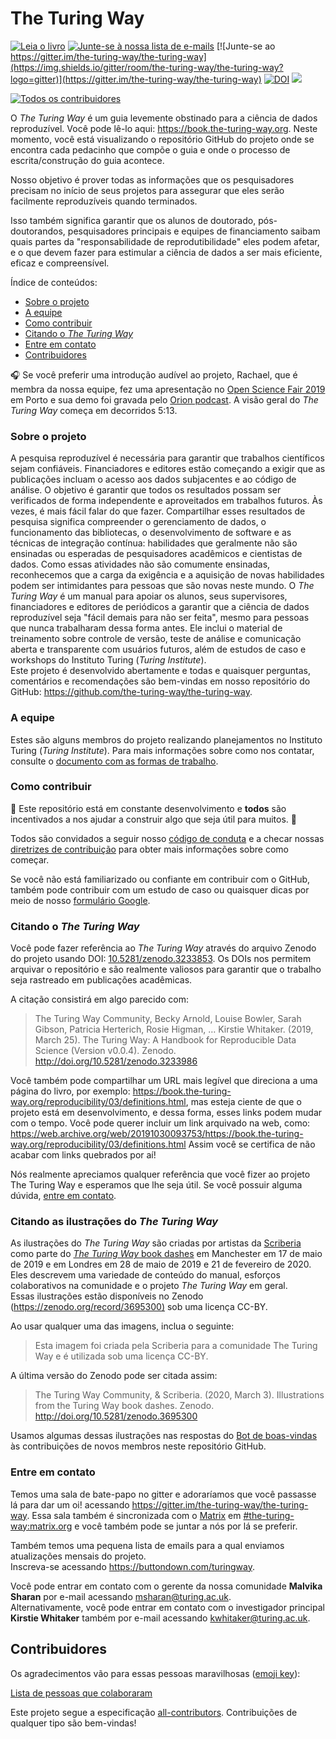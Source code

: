 # The Turing Way

[![Leia o livro](https://img.shields.io/badge/leia-o%20livro-blue.svg)](https://book.the-turing-way.org)
[![Junte-se à nossa lista de e-mails](https://img.shields.io/badge/receba-%20nossos%20emails%20❤%EF%B8%8F-blueviolet.svg)](https://buttondown.com/turingway)
[![Junte-se ao https://gitter.im/the-turing-way/the-turing-way](https://img.shields.io/gitter/room/the-turing-way/the-turing-way?logo=gitter)](https://gitter.im/the-turing-way/the-turing-way)
[![DOI](https://zenodo.org/badge/DOI/10.5281/zenodo.3233853.svg)](https://doi.org/10.5281/zenodo.3233853)
[![](https://img.shields.io/static/v1?label=TuringWay&message=Eu%20quero%20contribuir!&color=yellow&logo=data%3Aimage%2Fpng%3Bbase64%2CiVBORw0KGgoAAAANSUhEUgAAABAAAAAQCAYAAAAf8%2F9hAAACYklEQVQ4jXXTy09TQRTH8f5VPhI1xoVxYURNAFcmRleaGDdGXQlKAYkLUARNfICoScGKpTyE3t5bkKD2AUQepUXB0gcgLTalD9rema8LKRVrT3I2k%2Fl95kwyY6BMfQiFqHaoVDlUBoJBZJl9hn8XRsIhqh0abd55tnWdrBA8WfBSpakMhUqhXUCJhKl2aLR65%2FEtLeGc%2BYoy5aHf46bX7cThctK%2BAw2HQkVAW41wzqHRMjNNRteR%2BQzGjg5udZtQ47FiO50gdLZ1nVbvPNUOFSUSxnB4sJ%2F0TjCTTjHk%2BoJl%2BRtqPEaL6zMH79Rw0dyDVVURqRgyn0EkN8jkshwZGsBQodgQyQ2kyDPsce859drjdqLRKE0D%2FZhHR5F6DpHc2B3%2FjF3BcFqxARIpBXXmt9ii67vAYDhIr8fNx0UfE3OzzC0sIHIpxNYqSPEHqFBsiFQMkU3h8vs5%2FvABTeNje6BCj%2FxcwzLlIZHYROq5v4EoIr2JyCbJ57Kobjd3u7o41v4I68pyCfTGrhSvUKHYAJD5bcTWGjKbJJdO4A8E6JyexP4rWgK8Vkb2AjK7hcxnmZybxfF9kff%2BhZJQofvXwhg7O4vAfU2l79ME79xOrjY3c9ZYVzZs8nvZf6%2BRQCRCTgiODg1iCK6vc6WtjZM1tzlRW8sNa99%2Fx64fH%2BNAQz0un49nfh%2BVmspAcKX4lKWUbMbjXOg2cf3Vy%2BLIoRWqekxc7nhB6%2FQ0lZqKJRBAyjKfKZFIcKixgVPPn3LTamFfUyPne7qp1Oz0Bn4g5d7vVAIUamJ2FqPZzCW7gvlHabBQvwE2XnlAiFRrOwAAAABJRU5ErkJggg%3D%3D)](https://github.com/the-turing-way/the-turing-way/blob/main/CONTRIBUTING.md)
<!-- ALL-CONTRIBUTORS-BADGE:START - Do not remove or modify this section -->
[![Todos os contribuidores](https://img.shields.io/badge/todos_contribuidores-175-orange.svg)](#contributors)

O _The Turing Way_ é um guia levemente obstinado para a ciência de dados reproduzível.
Você pode lê-lo aqui: <https://book.the-turing-way.org>.
Neste momento, você está visualizando o repositório GitHub do projeto onde se encontra cada pedacinho que compõe o guia e onde o processo de escrita/construção do guia acontece.

Nosso objetivo é prover todas as informações que os pesquisadores precisam no início de seus projetos para assegurar que eles serão facilmente reproduzíveis quando terminados.

Isso também significa garantir que os alunos de doutorado, pós-doutorandos, pesquisadores principais e equipes de financiamento saibam quais partes da "responsabilidade de reprodutibilidade" eles podem afetar, e o que devem fazer para estimular a ciência de dados a ser mais eficiente, eficaz e compreensível.

Índice de conteúdos:

- [Sobre o projeto](#sobre-o-projeto)
- [A equipe](#a-equipe)
- [Como contribuir](#como-contribuir)
- [Citando o _The Turing Way_](#citando-o-the-turing-way)
- [Entre em contato](#entre-em-contato)
- [Contribuidores](#contribuidores)

🎧 Se você preferir uma introdução audível ao projeto, Rachael, que é membra da nossa equipe, fez uma apresentação no [Open Science Fair 2019](https://www.opensciencefair.eu/) em Porto e sua demo foi gravada pelo [Orion podcast](https://orionopenscience.podbean.com/e/the-fair-is-in-town-figshare-the-turing-way-and-open-science-quest-at-the-osfair2019/).
A visão geral do _The Turing Way_ começa em decorridos 5:13.

### Sobre o projeto

A pesquisa reproduzível é necessária para garantir que trabalhos científicos sejam confiáveis.
Financiadores e editores estão começando a exigir que as publicações incluam o acesso aos dados subjacentes e ao código de análise.
O objetivo é garantir que todos os resultados possam ser verificados de forma independente e aproveitados em trabalhos futuros.
Às vezes, é mais fácil falar do que fazer.
Compartilhar esses resultados de pesquisa significa compreender o gerenciamento de dados, o funcionamento das bibliotecas, o desenvolvimento de software e as técnicas de integração contínua: habilidades que geralmente não são ensinadas ou esperadas de pesquisadores acadêmicos e cientistas de dados.
Como essas atividades não são comumente ensinadas, reconhecemos que a carga da exigência e a aquisição de novas habilidades podem ser intimidantes para pessoas que são novas neste mundo.
O *The Turing Way* é um manual para apoiar os alunos, seus supervisores, financiadores e editores de periódicos a garantir que a ciência de dados reproduzível seja "fácil demais para não ser feita", mesmo para pessoas que nunca trabalharam dessa forma antes.
Ele inclui o material de treinamento sobre controle de versão, teste de análise e comunicação aberta e transparente com usuários futuros, além de estudos de caso e workshops do Instituto Turing (*Turing Institute*).  
Este projeto é desenvolvido abertamente e todas e quaisquer perguntas, comentários e recomendações são bem-vindas em nosso repositório do GitHub: <https://github.com/the-turing-way/the-turing-way>.

### A equipe

Estes são alguns membros do projeto realizando planejamentos no Instituto Turing (*Turing Institute*).
Para mais informações sobre como nos contatar, consulte o [documento com as formas de trabalho](ways_of_working.md).

<!---![Foto da equipe](book/website/figures/TuringWayTeam.jpg)--->

### Como contribuir

:construction: Este repositório está em constante desenvolvimento e **todos** são incentivados a nos ajudar a construir algo que seja útil para muitos. :construction:

Todos são convidados a seguir nosso [código de conduta](CODE_OF_CONDUCT.md) e a checar nossas [diretrizes de contribuição](CONTRIBUTING.md) para obter mais informações sobre como começar.

Se você não está familiarizado ou confiante em contribuir com o GitHub, também pode contribuir com um estudo de caso ou quaisquer dicas por meio de nosso [formulário Google](https://goo.gl/forms/akFqZEIy2kxAjfZW2).

### Citando o _The Turing Way_

Você pode fazer referência ao _The Turing Way_ através do arquivo Zenodo do projeto usando DOI: [10.5281/zenodo.3233853](https://doi.org/10.5281/zenodo.3233853).
Os DOIs nos permitem arquivar o repositório e são realmente valiosos para garantir que o trabalho seja rastreado em publicações acadêmicas.

A citação consistirá em algo parecido com:

> The Turing Way Community, Becky Arnold, Louise Bowler, Sarah Gibson, Patricia Herterich, Rosie Higman, … Kirstie Whitaker. (2019, March 25). The Turing Way: A Handbook for Reproducible Data Science (Version v0.0.4). Zenodo. <http://doi.org/10.5281/zenodo.3233986>

Você também pode compartilhar um URL mais legível que direciona a uma página do livro, por exemplo: <https://book.the-turing-way.org/reproducibility/03/definitions.html>, mas esteja ciente de que o projeto está em desenvolvimento, e dessa forma, esses links podem mudar com o tempo.
Você pode querer incluir um link arquivado na web, como: <https://web.archive.org/web/20191030093753/https://book.the-turing-way.org/reproducibility/03/definitions.html> Assim você se certifica de não acabar com links quebrados por aí!

Nós realmente apreciamos qualquer referência que você fizer ao projeto The Turing Way e esperamos que lhe seja útil.
Se você possuir alguma dúvida, [entre em contato](#entre-em-contato).

### Citando as ilustrações do _The Turing Way_

As ilustrações do _The Turing Way_ são criadas por artistas da [Scriberia](https://www.scriberia.co.uk/) como parte do [_The Turing Way_ book dashes](https://github.com/the-turing-way/the-turing-way/tree/main/workshops/book-dash) em Manchester em 17 de maio de 2019 e em Londres em 28 de maio de 2019 e 21 de fevereiro de 2020.  
Eles descrevem uma variedade de conteúdo do manual, esforços colaborativos na comunidade e o projeto _The Turing Way_ em geral.  
Essas ilustrações estão disponíveis no Zenodo ([https://zenodo.org/record/3695300)](https://zenodo.org/record/3695300) sob uma licença CC-BY.

Ao usar qualquer uma das imagens, inclua o seguinte:
> Esta imagem foi criada pela Scriberia para a comunidade The Turing Way e é utilizada sob uma licença CC-BY.

A última versão do Zenodo pode ser citada assim:
> The Turing Way Community, & Scriberia. (2020, March 3). Illustrations from the Turing Way book dashes. Zenodo. http://doi.org/10.5281/zenodo.3695300

Usamos algumas dessas ilustrações nas respostas do [Bot de boas-vindas](https://github.com/apps/welcome) às contribuições de novos membros neste repositório GitHub.

### Entre em contato

Temos uma sala de bate-papo no gitter e adoraríamos que você passasse lá para dar um oi! acessando <https://gitter.im/the-turing-way/the-turing-way>.
Essa sala também é sincronizada com o [Matrix](https://matrix.org) em [#the-turing-way:matrix.org](https://riot.im/app/#/room/#the-turing-way:matrix.org) e você também pode se juntar a nós por lá se preferir.

Também temos uma pequena lista de emails para a qual enviamos atualizações mensais do projeto.  
Inscreva-se acessando <https://buttondown.com/turingway>.

Você pode entrar em contato com o gerente da nossa comunidade **Malvika Sharan** por e-mail acessando [msharan@turing.ac.uk](mailto:msharan@turing.ac.uk).  
Alternativamente, você pode entrar em contato com o investigador principal **Kirstie Whitaker** também por e-mail acessando [kwhitaker@turing.ac.uk](mailto:kwhitaker@turing.ac.uk).

## Contribuidores

Os agradecimentos vão para essas pessoas maravilhosas ([emoji key](https://allcontributors.org/docs/en/emoji-key)):

[Lista de pessoas que colaboraram](https://github.com/the-turing-way/the-turing-way#contributors)

Este projeto segue a especificação [all-contributors](https://github.com/all-contributors/all-contributors).
Contribuições de qualquer tipo são bem-vindas!
